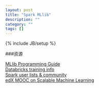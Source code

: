 ```yaml
---
layout: post
title: "Spark MLlib"
description: ""
category: ""
tags: []
---
```

{% include JB/setup %}

###资源    

[MLlib Programming Guide](http://spark.apache.org/docs/latest/mllib-guide.html)    
[Databricks training info](http://databricks.com/spark-training)    
[Spark user lists & community](http://spark.apache.org/community.html)    
[edX MOOC on Scalable Machine Learning](http://www.edx.org/course/uc-berkeleyx/uc-berkeleyx-cs190-1x-scalable-machine-6066)   
